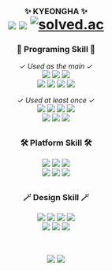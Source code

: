 <div align="center">
  <h2>
    <br/>
    <h1><b><span style="font-size: 12pt;"> ✨ KYEONGHA ✨ </span></b>
    <br/>
    <a href="https://wor1dbest.tistory.com"><img src="https://img.shields.io/badge/TISTORY-E5511E?style=flat&logo=Tistory&logoColor=white"/></a>
    <a href="https://github.com/kyeong-ha"><img src="https://hits.seeyoufarm.com/api/count/incr/badge.svg?url=https%3A%2F%2Fgithub.com%2Fkyeong-ha&count_bg=%23000000&title_bg=%23000000&icon=github.svg&icon_color=%23E7E7E7&title=GitHub&edge_flat=false)"/></a>
    <a href="https://solved.ac/kyeongha"><img alt="solved.ac" src="http://mazassumnida.wtf/api/mini/generate_badge?boj=kyeongha"/></a>
    </h1>
  </h2>

<h3 align="center">🚀 Programing Skill 🚀</h3>

  <i>✓ Used as the main ✓ </i>
  <br/>
  <img src="https://img.shields.io/badge/HTML5-E34F26?style=flat-square&logo=HTML5&logoColor=white"/>
  <img src="https://img.shields.io/badge/JAVASCRIPT-F7DF1E?style=flat-square&logo=JAVASCRIPT&logoColor=black"/>
  <img src="https://img.shields.io/badge/NODE.JS-339933?style=flat-square&logo=Node.js&logoColor=white">
    <br/>
  <img src="https://img.shields.io/badge/REACT-61DAFB?style=flat-square&logo=react&logoColor=black">
  <img src="https://img.shields.io/badge/CSS-1572B6?style=flat-square&logo=CSS3&logoColor=white">
  <img src="https://img.shields.io/badge/C++-00599C?style=flat-square&logo=c&logoColor=white">
  <img src="https://img.shields.io/badge/SCSS-CC6699?style=flat-square&logo=sass&logoColor=white">
  
  <i>✓ Used at least once ✓ </i>
  </br>
  <img src="https://img.shields.io/badge/PYTHON-3776AB?style=flat-square&logo=python&logoColor=white">
  <img src="https://img.shields.io/badge/C-00599C?style=flat-square&logo=c&logoColor=white">
  <img src="https://img.shields.io/badge/JAVA-007396?style=flat-square&logo=java&logoColor=white">
  <img src="https://img.shields.io/badge/JQUERY-0769AD?style=flat-square&logo=jquery&logoColor=white">
  <br/>
  <img src="https://img.shields.io/badge/MYSQL-4479A1?style=flat-square&logo=mysql&logoColor=white">
  <img src="https://img.shields.io/badge/SOLIDITY-363636?style=flat-square&logo=solidity&logoColor=white">
  <img src="https://img.shields.io/badge/EXPRESS-000000?style=flat-square&logo=express&logoColor=white">

<h2></h2>
<h3 align="center">🛠 Platform Skill 🛠</h3>
<img src="https://img.shields.io/badge/LINUX-FCC624?style=flat-square&logo=linux&logoColor=black">
<img src="https://img.shields.io/badge/Eclipse IDE-2C2255?style=flat-square&logo=eclipseide&logoColor=white">
<img src="https://img.shields.io/badge/Github-181717?style=flat-square&logo=github&logoColor=white">
<br/>
<img src="https://img.shields.io/badge/Remix-377ba5?style=flat-square&logo=remix&logoColor=white">
<img src="https://img.shields.io/badge/Docker-2496ED?style=flat-square&logo=docker&logoColor=white">
<img src="https://img.shields.io/badge/VScode-007ACC?style=flat-square&logo=visualstudiocode&logoColor=white">

<h2></h2>

<h3 align="center">🪄 Design Skill 🪄</h3>
<img src="https://img.shields.io/badge/Figma-F24E1E?style=flat-square&logo=figma&logoColor=white">
<img src="https://img.shields.io/badge/Illustrator-FF9A00?style=flat-square&logo=adobeillustrator&logoColor=white">
<img src="https://img.shields.io/badge/Sketch-F7B500?style=flat-square&logo=sketch&logoColor=white">
<img src="https://img.shields.io/badge/PowerPoint-B7472A?style=flat-square&logo=microsoftpowerpoint&logoColor=white">
<br/>
<img src="https://img.shields.io/badge/Adobe Photoshop-31A8FF?style=flat-square&logo=adobephotoshop&logoColor=white">
<img src="https://img.shields.io/badge/Premiere Pro-9999FF?style=flat-square&logo=adobepremierepro&logoColor=white">
<img src="https://img.shields.io/badge/After Effects-9999FF?style=flat-square&logo=adobeaftereffects&logoColor=white">
<br/>
<h2></h2>
<br/>
<img src="https://github-readme-stats-git-masterrstaa-rickstaa.vercel.app/api/top-langs/?username=kyeong-ha&theme=dracula&exclude_repo=clone-web-scrapper,clone-zoom&hide=Procfile&layout=compact&langs_count=8"/>
     
<img src="https://github-readme-stats-git-masterrstaa-rickstaa.vercel.app/api/?username=kyeong-ha&theme=dracula&exclude_repo=clone-web-scrapper,clone-zoom&hide=Procfile&langs_count=8"/>

<h2></h2>
</div>
